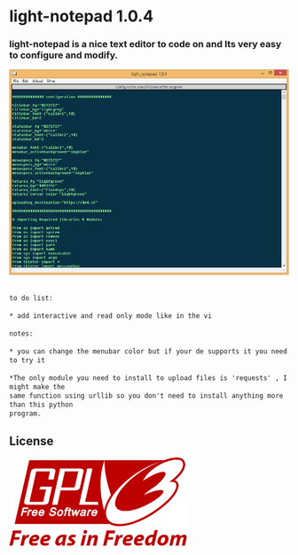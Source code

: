 # light-notepad 1.0.4

<h3>light-notepad is a nice text editor to code on and Its very easy to configure and modify.</h3>

<img src="https://github.com/Aydeniztr/light-notepad/blob/main/images/Screen_shot.png?raw=true">

```

to do list:

* add interactive and read only mode like in the vi

notes:

* you can change the menubar color but if your de supports it you need to try it

*The only module you need to install to upload files is 'requests' , I might make the
same function using urllib so you don't need to install anything more than this python
program.

```
## License

<img src="https://github.com/Aydeniztr/Aydeniztr/blob/main/B7A06C30-FE7A-4C37-94AF-B8626D71BA75.png?raw=true" alt="LICENSE" height="159" width="320">
